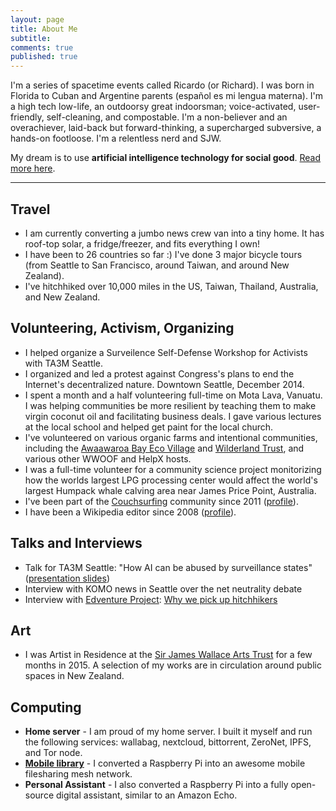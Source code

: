 ```yaml
---
layout: page
title: About Me
subtitle: 
comments: true
published: true
---
```


<p class="about-text">
<span class="fa fa-user about-icon"></span>
I'm a series of spacetime events called Ricardo (or Richard). I was born in Florida to Cuban and Argentine parents (español es mi lengua materna). I'm a high tech low-life, an outdoorsy great indoorsman; voice-activated, user-friendly, self-cleaning, and compostable. I'm a non-believer and an overachiever, laid-back but forward-thinking, a supercharged subversive, a hands-on footloose. I'm a relentless nerd and SJW.
</p>
<p class="about-text">
<span class="fa fa-cloud about-icon"></span>
My dream is to use <strong>artificial intelligence technology for social good</strong>. <a href="/work">Read more here</a>.
</p>

---

## Travel

- I am currently converting a jumbo news crew van into a tiny home. It has roof-top solar, a fridge/freezer, and fits everything I own!
- I have been to 26 countries so far :) I've done 3 major bicycle tours (from Seattle to San Francisco, around Taiwan, and around New Zealand).
- I've hitchhiked over 10,000 miles in the US, Taiwan, Thailand, Australia, and New Zealand.

## Volunteering, Activism, Organizing

- I helped organize a Surveilence Self-Defense Workshop for Activists with TA3M Seattle.
- I organized and led a protest against Congress's plans to end the Internet's decentralized nature. Downtown Seattle, December 2014.
- I spent a month and a half volunteering full-time on Mota Lava, Vanuatu. I was helping communities be more resilient by teaching them to make virgin coconut oil and facilitating business deals. I gave various lectures at the local school and helped get paint for the local church.
- I've volunteered on various organic farms and intentional communities, including the [Awaawaroa Bay Eco Village](https://www.facebook.com/awaawaroabay) and [Wilderland Trust](https://www.facebook.com/WilderlandTrust/), and various other WWOOF and HelpX hosts.
- I was a full-time volunteer for a community science project monitorizing how the worlds largest LPG processing center would affect the world's largest Humpack whale calving area near James Price Point, Australia.
- I've been part of the [Couchsurfing](couchsurfing.org) community since 2011 ([profile](https://www.couchsurfing.com/people/rovingrichard)).
- I have been a Wikipedia editor since 2008 ([profile](https://en.wikipedia.org/wiki/User:Richard.decal)).

## Talks and Interviews

- Talk for TA3M Seattle: "How  AI can be abused by surveillance states" ([presentation slides](https://docs.google.com/presentation/d/1lfn3T7R-ufjbzfmlVSMgAIyjC6hYhTTC41LMleQNFcQ/edit?usp=sharing))
- Interview with KOMO news in Seattle over the net neutrality debate
- Interview with [Edventure Project](http://edventureproject.com): [Why we pick up hitchhikers](http://edventureproject.com/why-we-pick-up-hitchhikers/)

## Art

- I was Artist in Residence at the [Sir James Wallace Arts Trust](www.wallaceartstrust.org.nz) for a few months in 2015. A selection of my works are in circulation around public spaces in New Zealand.

## Computing

- **Home server** - I am proud of my home server. I built it myself and run the following services: wallabag, nextcloud, bittorrent, ZeroNet, IPFS, and Tor node.
- **[Mobile library](https://github.com/PirateBox-Dev/PirateBox-Mesh)** - I converted a Raspberry Pi into an awesome mobile filesharing mesh network.
- **Personal Assistant** - I also converted a Raspberry Pi into a fully open-source digital assistant, similar to an Amazon Echo.
